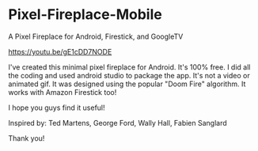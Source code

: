 # Pixel-Fireplace-Mobile
A Pixel Fireplace for Android, Firestick, and GoogleTV

https://youtu.be/gE1cDD7NODE

I've created this minimal pixel fireplace for Android. It's 100% free. I did all the coding and used android studio to package the app. It's not a video or animated gif. It was designed using the popular "Doom Fire" algorithm. It works with Amazon Firestick too!

I hope you guys find it useful!

Inspired by: Ted Martens, George Ford, Wally Hall, Fabien Sanglard

Thank you!

